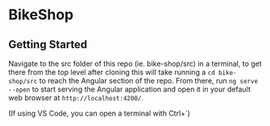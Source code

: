 # BikeShop

## Getting Started

Navigate to the src folder of this repo (ie. bike-shop/src) in a terminal, to get there from the top level after cloning this will take running a `cd bike-shop/src` to reach the Angular section of the repo. From there, run `ng serve --open` to start serving the Angular application and open it in your default web browser at `http://localhost:4200/`.

(If using VS Code, you can open a terminal with Ctrl+`)
